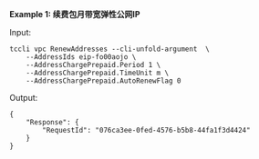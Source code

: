**Example 1: 续费包月带宽弹性公网IP**



Input: 

```
tccli vpc RenewAddresses --cli-unfold-argument  \
    --AddressIds eip-fo00aojo \
    --AddressChargePrepaid.Period 1 \
    --AddressChargePrepaid.TimeUnit m \
    --AddressChargePrepaid.AutoRenewFlag 0
```

Output: 
```
{
    "Response": {
        "RequestId": "076ca3ee-0fed-4576-b5b8-44fa1f3d4424"
    }
}
```

